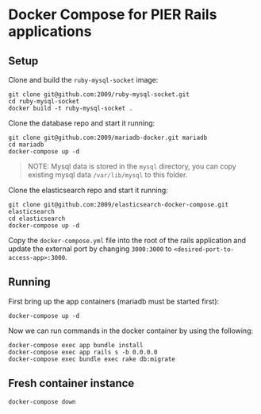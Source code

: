 # Docker Compose for PIER Rails applications

## Setup

Clone and build the `ruby-mysql-socket` image:

```
git clone git@github.com:2009/ruby-mysql-socket.git
cd ruby-mysql-socket
docker build -t ruby-mysql-socket .
```

Clone the database repo and start it running:

```
git clone git@github.com:2009/mariadb-docker.git mariadb
cd mariadb
docker-compose up -d
```

> NOTE: Mysql data is stored in the `mysql` directory, you can copy
> existing mysql data `/var/lib/mysql` to this folder.

Clone the elasticsearch repo and start it running:

```
git clone git@github.com:2009/elasticsearch-docker-compose.git elasticsearch
cd elasticsearch
docker-compose up -d
```

Copy the `docker-compose.yml` file into the root of the rails
application and update the external port by changing `3000:3000`
to `<desired-port-to-access-app>:3000`.

## Running

First bring up the app containers (mariadb must be started first):

```
docker-compose up -d
```

Now we can run commands in the docker container by using the following:

```
docker-compose exec app bundle install
docker-compose exec app rails s -b 0.0.0.0
docker-compose exec bundle exec rake db:migrate
```

## Fresh container instance

```
docker-compose down
```
